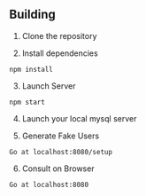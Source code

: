 ## Building

1. Clone the repository

2. Install dependencies
```
npm install
```
3. Launch Server
```
npm start
```
4. Launch your local mysql server

5. Generate Fake Users
```
Go at localhost:8080/setup
```
6. Consult on  Browser
```
Go at localhost:8080
```
